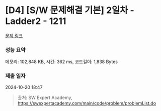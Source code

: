 # [D4] [S/W 문제해결 기본] 2일차 - Ladder2 - 1211 

[문제 링크](https://swexpertacademy.com/main/code/problem/problemDetail.do?contestProbId=AV14BgD6AEECFAYh) 

### 성능 요약

메모리: 102,848 KB, 시간: 362 ms, 코드길이: 1,838 Bytes

### 제출 일자

2024-10-20 18:47



> 출처: SW Expert Academy, https://swexpertacademy.com/main/code/problem/problemList.do